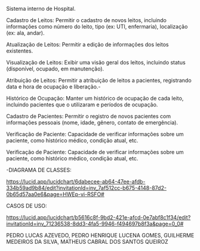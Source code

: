 Sistema interno de Hospital.

Cadastro de Leitos: Permitir o cadastro de novos leitos, incluindo informações como número do leito, tipo (ex: UTI, enfermaria), localização (ex: ala, andar).

Atualização de Leitos: Permitir a edição de informações dos leitos existentes.

Visualização de Leitos: Exibir uma visão geral dos leitos, incluindo status (disponível, ocupado, em manutenção).

Atribuição de Leitos: Permitir a atribuição de leitos a pacientes, registrando data e hora de ocupação e liberação.-

Histórico de Ocupação: Manter um histórico de ocupação de cada leito, incluindo pacientes que o utilizaram e períodos de ocupação.

Cadastro de Pacientes: Permitir o registro de novos pacientes com informações pessoais (nome, idade, gênero, contato de emergência).

Verificação de Paciente: Capacidade de verificar informações sobre um paciente, como histórico médico, condição atual, etc.

Verificação de Paciente: Capacidade de verificar informações sobre um paciente, como histórico médico, condição atual, etc.

-DIAGRAMA DE CLASSES:

https://lucid.app/lucidchart/6dabecee-ab64-47ee-afdb-334b59ad9b84/edit?invitationId=inv_7af512cc-b675-4148-87d2-0b65d57aa0e6&page=HWEp-vi-RSFO#

CASOS DE USO:

https://lucid.app/lucidchart/b5616c8f-9bd2-421e-afcd-0e7abf8c1f34/edit?invitationId=inv_71236538-8dd3-4fa5-9946-f494697b8f3a&page=0_0#

PEDRO LUCAS AZEVEDO, PEDRO HENRIQUE LUCENA GOMES, GUILHERME MEDEIROS DA SILVA, MATHEUS CABRAL DOS SANTOS QUEIROZ
